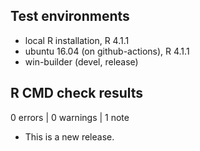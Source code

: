 ## Test environments
* local R installation, R 4.1.1
* ubuntu 16.04 (on github-actions), R 4.1.1
* win-builder (devel, release)

## R CMD check results

0 errors | 0 warnings | 1 note

* This is a new release.
